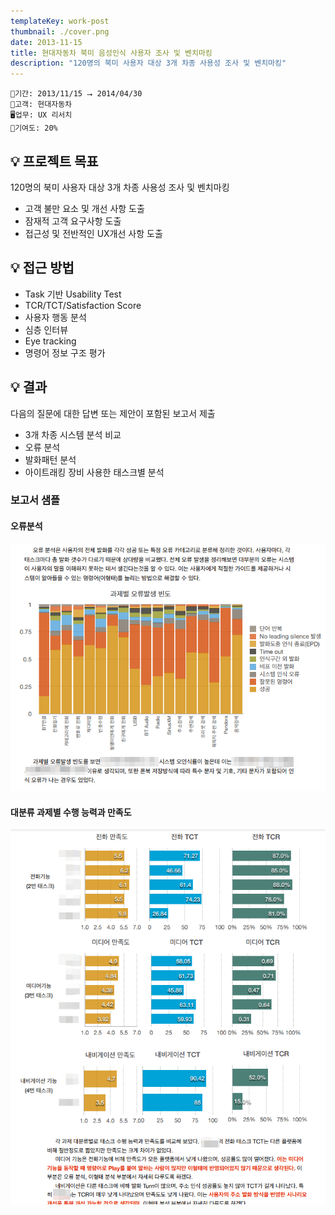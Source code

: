 ```yaml
---
templateKey: work-post
thumbnail: ./cover.png
date: 2013-11-15
title: 현대자동차 북미 음성인식 사용자 조사 및 벤치마킹
description: "120명의 북미 사용자 대상 3개 차종 사용성 조사 및 벤치마킹"
---
```

```
📅기간: 2013/11/15 ⭢ 2014/04/30
🤝고객: 현대자동차
🖥️업무: UX 리서치
🎯기여도: 20%
```

## 💡 프로젝트 목표
120명의 북미 사용자 대상 3개 차종 사용성 조사 및 벤치마킹
- 고객 불만 요소 및 개선 사항 도출
- 잠재적 고객 요구사항 도출
- 접근성 및 전반적인 UX개선 사항 도출

## 💡 접근 방법
- Task 기반 Usability Test
- TCR/TCT/Satisfaction Score
- 사용자 행동 분석
- 심층 인터뷰
- Eye tracking
- 명령어 정보 구조 평가

## 💡 결과
다음의 질문에 대한 답변 또는 제안이 포함된 보고서 제출

- 3개 차종 시스템 분석 비교
- 오류 분석
- 발화패턴 분석
- 아이트래킹 장비 사용한 태스크별 분석

### 보고서 샘플
#### 오류분석
![오류분석](./UX-Study-NA-001.png)

#### 대분류 과제별 수행 능력과 만족도
![대분류 과제별 수행 능력과 만족도](./UX-Study-NA-002.png)